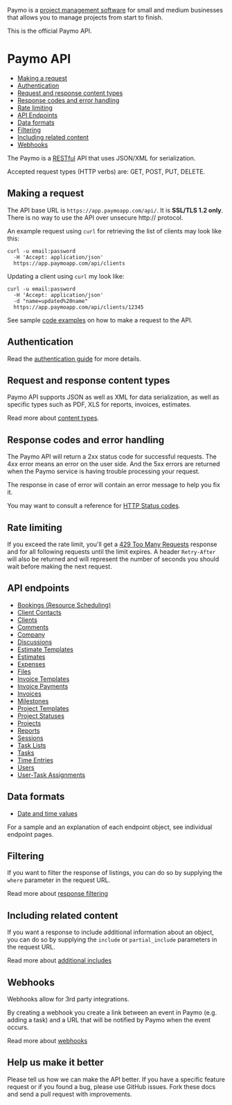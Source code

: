 Paymo is a [project management software](https://www.paymoapp.com/project-management/) for small and medium businesses that allows you to manage projects from start to finish.

This is the official Paymo API.

# Paymo API

* [Making a request](#make-request)
* [Authentication](#authentication)
* [Request and response content types](#content-types)
* [Response codes and error handling](#response-codes)
* [Rate limiting](#rate-limit)
* [API Endpoints](#api-endpoints)
* [Data formats](#data-formats)
* [Filtering](#filtering)
* [Including related content](#includes)
* [Webhooks](#webhooks)


The Paymo is a [RESTful](http://en.wikipedia.org/wiki/Representational_State_Transfer) API that uses JSON/XML for serialization.

Accepted request types (HTTP verbs) are: GET, POST, PUT, DELETE.

<a name="make-request"></a>
## Making a request

The API base URL is `https://app.paymoapp.com/api/`. It is **SSL/TLS 1.2 only**. There is no way to use the API over unsecure http:// protocol.

An example request using `curl` for retrieving the list of clients may look like this:

```shell
curl -u email:password
  -H 'Accept: application/json'
  https://app.paymoapp.com/api/clients
```

Updating a client using `curl` my look like:

```shell
curl -u email:password
  -H 'Accept: application/json'
  -d "name=updated%20name"
  https://app.paymoapp.com/api/clients/12345
```

See sample [code examples](sections/sample_code.md) on how to make a request to the API.

<a name="authentication"></a>
## Authentication

Read the [authentication guide](https://github.com/paymoapp/api/blob/master/sections/authentication.md) for more details.

<a name="content-types"></a>
## Request and response content types

Paymo API supports JSON as well as XML for data serialization, as well as specific types such as PDF, XLS for reports, invoices, estimates.

Read more about [content types](sections/content_types.md).

<a name="response-codes"></a>
## Response codes and error handling

The Paymo API will return a 2xx status code for successful requests. The 4xx error means an error on the user side. And the 5xx errors are returned when the Paymo service is having trouble processing your request.

The response in case of error will contain an error message to help you fix it.

You may want to consult a reference for [HTTP Status codes](http://en.wikipedia.org/wiki/List_of_HTTP_status_codes).

<a name="rate-limit"></a>
## Rate limiting

If you exceed the rate limit, you'll get a [429 Too Many Requests](http://tools.ietf.org/html/draft-nottingham-http-new-status-02#section-4) response and for all following requests until the limit expires. A header `Retry-After` will also be returned and will represent the number of seconds you should wait before making the next request.

<a name="api-endpoints"></a>
## API endpoints

* [Bookings (Resource Scheduling)](sections/bookings.md)
* [Client Contacts](sections/client_contacts.md)
* [Clients](sections/clients.md)
* [Comments](sections/comments.md)
* [Company](sections/company.md)
* [Discussions](sections/discussions.md)
* [Estimate Templates](sections/estimate_templates.md)
* [Estimates](sections/estimates.md)
* [Expenses](sections/expenses.md)
* [Files](sections/files.md)
* [Invoice Templates](sections/invoice_templates.md)
* [Invoice Payments](sections/invoice_payments.md)
* [Invoices](sections/invoices.md)
* [Milestones](sections/milestones.md)
* [Project Templates](sections/project_templates.md)
* [Project Statuses](sections/project_statuses.md)
* [Projects](sections/projects.md)
* [Reports](sections/reports.md)
* [Sessions](sections/sessions.md)
* [Task Lists](sections/tasklists.md)
* [Tasks](sections/tasks.md)
* [Time Entries](sections/entries.md)
* [Users](sections/users.md)
* [User-Task Assignments](sections/users_tasks.md)

<a name="data-formats"></a>
## Data formats

* [Date and time values](sections/datetime.md)

For a sample and an explanation of each endpoint object, see individual endpoint pages.

<a name="filtering"></a>
## Filtering

If you want to filter the response of listings, you can do so by supplying the `where` parameter in the request URL.

Read more about [response filtering](sections/filtering.md)

<a name="includes"></a>
## Including related content

If you want a response to include additional information about an object, you can do so by supplying the `include` or `partial_include` parameters in the request URL.

Read more about [additional includes](sections/includes.md)

## Webhooks

Webhooks allow for 3rd party integrations.

By creating a webhook you create a link between an event in Paymo (e.g. adding a task) and a URL that will be notified by Paymo when the event occurs.

Read more about [webhooks](sections/webhooks.md)

## Help us make it better

Please tell us how we can make the API better. If you have a specific feature request or if you found a bug, please use GitHub issues. Fork these docs and send a pull request with improvements.

